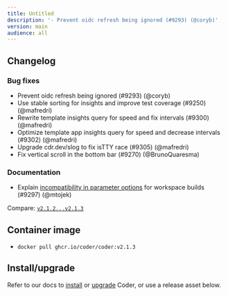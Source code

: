 ```yaml
---
title: Untitled
description: '- Prevent oidc refresh being ignored (#9293) (@coryb)'
version: main
audience: all
---
```

## Changelog

### Bug fixes

- Prevent oidc refresh being ignored (#9293) (@coryb)
- Use stable sorting for insights and improve test coverage (#9250) (@mafredri)
- Rewrite template insights query for speed and fix intervals (#9300)
  (@mafredri)
- Optimize template app insights query for speed and decrease intervals (#9302)
  (@mafredri)
- Upgrade cdr.dev/slog to fix isTTY race (#9305) (@mafredri)
- Fix vertical scroll in the bottom bar (#9270) (@BrunoQuaresma)

### Documentation

- Explain
  [incompatibility in parameter options](https://coder.com/docs/templates/parameters#incompatibility-in-parameter-options-for-workspace-builds)
  for workspace builds (#9297) (@mtojek)

Compare:
[`v2.1.2...v2.1.3`](https://github.com/coder/coder/compare/v2.1.2...v2.1.3)

## Container image

- `docker pull ghcr.io/coder/coder:v2.1.3`

## Install/upgrade

Refer to our docs to [install](https://coder.com/docs/install) or
[upgrade](https://coder.com/docs/admin/upgrade) Coder, or use a
release asset below.
